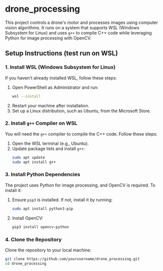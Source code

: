 # drone_processing

This project controls a drone's motor and processes images using computer vision algorithms. It runs on a system that supports WSL (Windows Subsystem for Linux) and uses `g++` to compile C++ code while leveraging Python for image processing with OpenCV.

## Setup Instructions (test run on WSL)

### 1. **Install WSL (Windows Subsystem for Linux)**

If you haven't already installed WSL, follow these steps:

1. Open PowerShell as Administrator and run:
    ```bash
    wsl --install
    ```
2. Restart your machine after installation.
3. Set up a Linux distribution, such as Ubuntu, from the Microsoft Store.

### 2. **Install `g++` Compiler on WSL**

You will need the `g++` compiler to compile the C++ code. Follow these steps:

1. Open the WSL terminal (e.g., Ubuntu).
2. Update package lists and install `g++`:
    ```bash
    sudo apt update
    sudo apt install g++
    ```

### 3. **Install Python Dependencies**

The project uses Python for image processing, and OpenCV is required. To install it:

1. Ensure `pip3` is installed. If not, install it by running:
    ```bash
    sudo apt install python3-pip
    ```
2. Install OpenCV:
    ```bash
    pip3 install opencv-python
    ```

### 4. **Clone the Repository**

Clone the repository to your local machine:

```bash
git clone https://github.com/yourusername/drone_processing.git
cd drone_processing



